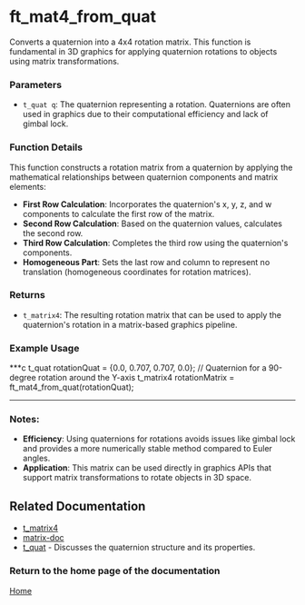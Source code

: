 # ft_mat4_from_quat
Converts a quaternion into a 4x4 rotation matrix. This function is fundamental in 3D graphics for applying quaternion rotations to objects using matrix transformations.

### Parameters
- `t_quat q`: The quaternion representing a rotation. Quaternions are often used in graphics due to their computational efficiency and lack of gimbal lock.

### Function Details
This function constructs a rotation matrix from a quaternion by applying the mathematical relationships between quaternion components and matrix elements:
- **First Row Calculation**: Incorporates the quaternion's x, y, z, and w components to calculate the first row of the matrix.
- **Second Row Calculation**: Based on the quaternion values, calculates the second row.
- **Third Row Calculation**: Completes the third row using the quaternion's components.
- **Homogeneous Part**: Sets the last row and column to represent no translation (homogeneous coordinates for rotation matrices).

### Returns
- `t_matrix4`: The resulting rotation matrix that can be used to apply the quaternion's rotation in a matrix-based graphics pipeline.

### Example Usage
***c
t_quat rotationQuat = {0.0, 0.707, 0.707, 0.0}; // Quaternion for a 90-degree rotation around the Y-axis
t_matrix4 rotationMatrix = ft_mat4_from_quat(rotationQuat);
***

### Notes:
- **Efficiency**: Using quaternions for rotations avoids issues like gimbal lock and provides a more numerically stable method compared to Euler angles.
- **Application**: This matrix can be used directly in graphics APIs that support matrix transformations to rotate objects in 3D space.

## Related Documentation
- [t_matrix4](./t_matrix4.md)
- [matrix-doc](../matrix-doc.md)
- [t_quat](../../rotation/quaternion/t_quat.md) - Discusses the quaternion structure and its properties.

### Return to the home page of the documentation
[Home](../home.md)
